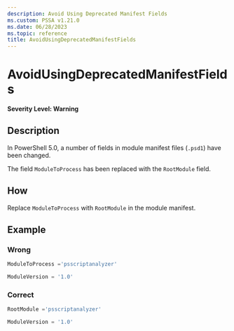 ```yaml
---
description: Avoid Using Deprecated Manifest Fields
ms.custom: PSSA v1.21.0
ms.date: 06/28/2023
ms.topic: reference
title: AvoidUsingDeprecatedManifestFields
---
```

# AvoidUsingDeprecatedManifestFields

**Severity Level: Warning**

## Description

In PowerShell 5.0, a number of fields in module manifest files (`.psd1`) have been changed.

The field `ModuleToProcess` has been replaced with the `RootModule` field.

## How

Replace `ModuleToProcess` with `RootModule` in the module manifest.

## Example

### Wrong

```powershell
ModuleToProcess ='psscriptanalyzer'

ModuleVersion = '1.0'
```

### Correct

```powershell
RootModule ='psscriptanalyzer'

ModuleVersion = '1.0'
```
